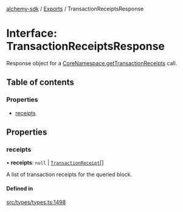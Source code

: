 [alchemy-sdk](../README.md) / [Exports](../modules.md) / TransactionReceiptsResponse

# Interface: TransactionReceiptsResponse

Response object for a [CoreNamespace.getTransactionReceipts](../classes/CoreNamespace.md#gettransactionreceipts) call.

## Table of contents

### Properties

- [receipts](TransactionReceiptsResponse.md#receipts)

## Properties

### receipts

• **receipts**: ``null`` \| [`TransactionReceipt`](TransactionReceipt.md)[]

A list of transaction receipts for the queried block.

#### Defined in

[src/types/types.ts:1498](https://github.com/alchemyplatform/alchemy-sdk-js/blob/c7197b9/src/types/types.ts#L1498)
